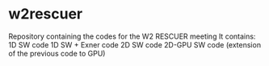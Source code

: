 # w2rescuer
Repository containing the codes for the W2 RESCUER meeting
It contains:
1D SW code
1D SW + Exner code
2D SW code
2D-GPU SW code (extension of the previous code to GPU)
